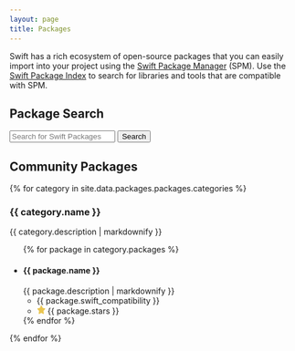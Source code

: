```yaml
---
layout: page
title: Packages
---
```


Swift has a rich ecosystem of open-source packages that you can easily import into your project using the [Swift Package Manager](https://www.swift.org/package-manager/) (SPM). Use the [Swift Package Index](https://swiftpackageindex.com) to search for libraries and tools that are compatible with SPM.

## Package Search

<form action="https://swiftpackageindex.com/search/" class="package-search">
  <input type="search" name="query" placeholder="Search for Swift Packages"/>
  <button type="submit">Search</button>
</form>

## Community Packages

{% for category in site.data.packages.packages.categories %}
<h3>{{ category.name }}</h3>
<p>{{ category.description | markdownify }}</p>
<ul class="package-list">
  {% for package in category.packages %}
  <li>
    <section>
      <h4>{{ package.name }}</h4>
      <div class="description">{{ package.description | markdownify }}</div>
    </section>
    <ul class="metadata">
      <li class="compatibility">
        {{ package.swift_compatibility }}
      </li>
      <li class="stars">
        <picture>
          <source srcset="/assets/images/icon-star~dark.svg" media="(prefers-color-scheme: dark)">
          <img src="/assets/images/icon-star.svg" width="15" height="15" alt="">
        </picture> {{ package.stars }}
      </li>
    </ul>
  </li>
  {% endfor %}
</ul>
{% endfor %}
